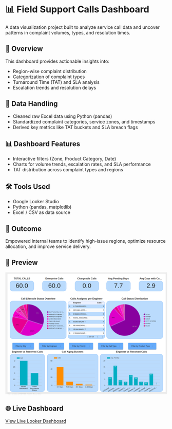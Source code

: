 # 📊 Field Support Calls Dashboard 

A data visualization project built to analyze service call data and uncover patterns in complaint volumes, types, and resolution times.

## 🚀 Overview

This dashboard provides actionable insights into:

- Region-wise complaint distribution
- Categorization of complaint types
- Turnaround Time (TAT) and SLA analysis
- Escalation trends and resolution delays

## 🧹 Data Handling

- Cleaned raw Excel data using Python (pandas)
- Standardized complaint categories, service zones, and timestamps
- Derived key metrics like TAT buckets and SLA breach flags

## 📊 Dashboard Features

- Interactive filters (Zone, Product Category, Date)
- Charts for volume trends, escalation rates, and SLA performance
- TAT distribution across complaint types and regions

## 🛠️ Tools Used

- Google Looker Studio
- Python (pandas, matplotlib)
- Excel / CSV as data source

## 📌 Outcome

Empowered internal teams to identify high-issue regions, optimize resource allocation, and improve service delivery.

## 📸 Preview

![Dashboard Screenshot](../screenshots/dashboard-overview.png)


## 🌐 Live Dashboard

[View Live Looker Dashboard](https://lookerstudio.google.com/reporting/fbc53aa7-e158-4b5a-ae87-7efed7c3bf9d)

